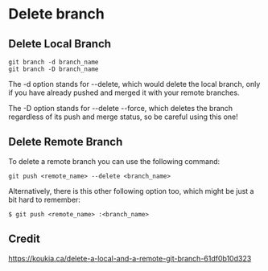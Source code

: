 # Delete branch

## Delete Local Branch

```
git branch -d branch_name
git branch -D branch_name
```

The -d option stands for --delete, which would delete the local branch, only if you have already pushed and merged it with your remote branches.

The -D option stands for --delete --force, which deletes the branch regardless of its push and merge status, so be careful using this one!


## Delete Remote Branch

To delete a remote branch you can use the following command:

```
git push <remote_name> --delete <branch_name>
```

Alternatively, there is this other following option too, which might be just a bit hard to remember:

```
$ git push <remote_name> :<branch_name>
```


## Credit

https://koukia.ca/delete-a-local-and-a-remote-git-branch-61df0b10d323

